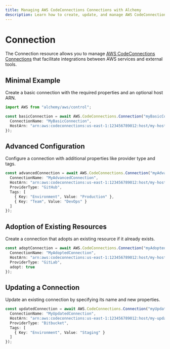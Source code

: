 ```yaml
---
title: Managing AWS CodeConnections Connections with Alchemy
description: Learn how to create, update, and manage AWS CodeConnections Connections using Alchemy Cloud Control.
---
```


# Connection

The Connection resource allows you to manage [AWS CodeConnections Connections](https://docs.aws.amazon.com/codeconnections/latest/userguide/) that facilitate integrations between AWS services and external tools.

## Minimal Example

Create a basic connection with the required properties and an optional host ARN.

```ts
import AWS from "alchemy/aws/control";

const basicConnection = await AWS.CodeConnections.Connection("myBasicConnection", {
  ConnectionName: "MyBasicConnection",
  HostArn: "arn:aws:codeconnections:us-east-1:123456789012:host/my-host"
});
```

## Advanced Configuration

Configure a connection with additional properties like provider type and tags.

```ts
const advancedConnection = await AWS.CodeConnections.Connection("myAdvancedConnection", {
  ConnectionName: "MyAdvancedConnection",
  HostArn: "arn:aws:codeconnections:us-east-1:123456789012:host/my-host",
  ProviderType: "GitHub",
  Tags: [
    { Key: "Environment", Value: "Production" },
    { Key: "Team", Value: "DevOps" }
  ]
});
```

## Adoption of Existing Resources

Create a connection that adopts an existing resource if it already exists.

```ts
const adoptConnection = await AWS.CodeConnections.Connection("myAdoptedConnection", {
  ConnectionName: "MyAdoptedConnection",
  HostArn: "arn:aws:codeconnections:us-east-1:123456789012:host/my-host",
  ProviderType: "GitLab",
  adopt: true
});
```

## Updating a Connection

Update an existing connection by specifying its name and new properties.

```ts
const updatedConnection = await AWS.CodeConnections.Connection("myUpdatedConnection", {
  ConnectionName: "MyUpdatedConnection",
  HostArn: "arn:aws:codeconnections:us-east-1:123456789012:host/my-updated-host",
  ProviderType: "Bitbucket",
  Tags: [
    { Key: "Environment", Value: "Staging" }
  ]
});
```